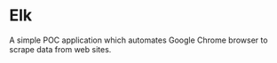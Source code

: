 # Elk
A simple POC application which automates Google Chrome browser to scrape data from web sites.
